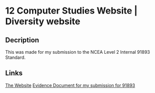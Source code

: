 # 12 Computer Studies Website | Diversity website

## Decription
This was made for my submission to the NCEA Level 2 Internal 91893 Standard.

## Links
[The Website](https://jimxcds.github.io/12ComWebsite/)
[Evidence Document for my submission for 91893](https://docs.google.com/document/d/10TL-WyITmCM4bhzH-YjwAeZgYRMEI2NWiY4kVy4PVC4/edit?usp=sharing)

 

